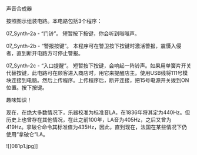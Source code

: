 声音合成器

按照图示组装电路。本电路包括3个程序：

07_Synth-2a - “门铃”。
短暂按下按键，你会听到嗡嗡声。

07_Synth-2b - “警报按键”。
本程序可在警卫按下按键时激活警报，震慑入侵者，直到断开电路方可停止警报。

07_Synth-2c - “入口提醒”。
短暂按下按键，会响起一阵铃声。如果用单簧片开关代替按键，此电路可在顾客进入商店时，用它来提醒店主。使用USB线将111号模块连接到电脑。然后上传程序。上传程序后，断开连接，把15号电源开关拨到ON位置。按下按键。

趣味知识！

现在，在绝大多数情况下，乐器校准为标准音LA，在1836年将其定为440Hz。但历史上也曾存在其他情况，在此之前100年，LA音为405Hz，之后又曾为419Hz。拿破仑命令其标准值为435Hz，因此，直到现在，法国在某些情况下仍使用“拿破仑”LA。

![[081p1.jpg]]
